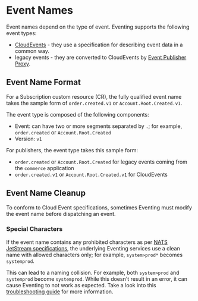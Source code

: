 
# Event Names

Event names depend on the type of event. Eventing supports the following event types:

- [CloudEvents](https://cloudevents.io/) - they use a specification for describing event data in a common way.
- legacy events - they are converted to CloudEvents by [Event Publisher Proxy](evnt-architecture.md#event-publisher-proxy).

## Event Name Format

For a Subscription custom resource (CR), the fully qualified event name takes the sample form of `order.created.v1` or `Account.Root.Created.v1`.

The event type is composed of the following components:

- Event: can have two or more segments separated by `.`; for example, `order.created` or `Account.Root.Created`
- Version: `v1`

For publishers, the event type takes this sample form:

- `order.created` or `Account.Root.Created` for legacy events coming from the `commerce` application
- `order.created.v1` or `Account.Root.Created.v1` for CloudEvents

## Event Name Cleanup

To conform to Cloud Event specifications, sometimes Eventing must modify the event name before dispatching an event.

### Special Characters

If the event name contains any prohibited characters as per [NATS JetStream specifications](https://docs.nats.io/running-a-nats-service/nats_admin/jetstream_admin/naming), the underlying Eventing services use a clean name with allowed characters only; for example, `system>prod*` becomes `systemprod`.

This can lead to a naming collision. For example, both `system>prod` and `systemprod` become `systemprod`. While this doesn't result in an error, it can cause Eventing to not work as expected. Take a look into this [troubleshooting guide](./troubleshooting/evnt-03-type-collision.md) for more information.

